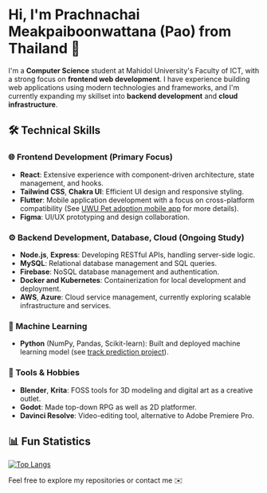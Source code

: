 # Hi, I'm Prachnachai Meakpaiboonwattana (Pao) from Thailand 👋

I'm a **Computer Science** student at Mahidol University's Faculty of ICT, with a strong focus on **frontend web development**. I have experience building web applications using modern technologies and frameworks, and I'm currently expanding my skillset into **backend development** and **cloud infrastructure**.

## 🛠 Technical Skills

### 🌐 Frontend Development (Primary Focus)
- **React**: Extensive experience with component-driven architecture, state management, and hooks.
- **Tailwind CSS**, **Chakra UI**: Efficient UI design and responsive styling.
- **Flutter**: Mobile application development with a focus on cross-platform compatibility (See [UWU Pet adoption mobile app](https://github.com/pmwatt/muict-uwu-pet-adoption) for more details).
- **Figma**: UI/UX prototyping and design collaboration.

### ⚙️ Backend Development, Database, Cloud (Ongoing Study)
- **Node.js**, **Express**: Developing RESTful APIs, handling server-side logic.
- **MySQL**: Relational database management and SQL queries.
- **Firebase**: NoSQL database management and authentication.
- **Docker and Kubernetes**: Containerization for local development and deployment.
- **AWS**, **Azure**: Cloud service management, currently exploring scalable infrastructure and services.

### 🤖 Machine Learning
- **Python** (NumPy, Pandas, Scikit-learn): Built and deployed machine learning model (see [track prediction project](https://github.com/pmwatt/muict_trackpred)).

### 🎨 Tools & Hobbies
- **Blender**, **Krita**: FOSS tools for 3D modeling and digital art as a creative outlet.
- **Godot**: Made top-down RPG as well as 2D platformer.
- **Davinci Resolve**: Video-editing tool, alternative to Adobe Premiere Pro.

## 📊 Fun Statistics
[![Top Langs](https://github-readme-stats.vercel.app/api/top-langs/?username=pmwatt&theme=transparent&layout=compact)](https://github.com/anuraghazra/github-readme-stats)

Feel free to explore my repositories or contact me ✉️


<!--
**pmwatt/pmwatt** is a ✨ _special_ ✨ repository because its `README.md` (this file) appears on your GitHub profile.

Here are some ideas to get you started:

- 🔭 I’m currently working on ...
- 🌱 I’m currently learning ...
- 👯 I’m looking to collaborate on ...
- 🤔 I’m looking for help with ...
- 💬 Ask me about ...
- 📫 How to reach me: ...
- 😄 Pronouns: ...
- ⚡ Fun fact: ...
-->
